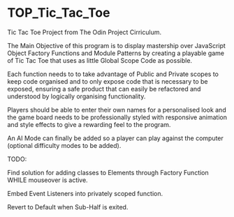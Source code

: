 # TOP_Tic_Tac_Toe
Tic Tac Toe Project from The Odin Project Cirriculum.

The Main Objective of this program is to display mastership over JavaScript Object Factory Functions and Module Patterns by creating a playable game of Tic Tac Toe that uses as little Global Scope Code as possible.

Each function needs to to take advantage of Public and Private scopes to keep code organised and to only expose code that is necessary to be exposed, ensuring a safe product that can easily be refactored and understood by logically organising functionality.

Players should be able to enter their own names for a personalised look and the game board needs to be professionally styled with responsive animation and style effects to give a rewarding feel to the program.

An AI Mode can finally be added so a player can play against the computer (optional difficulty modes to be added).



TODO:

Find solution for adding classes to Elements through Factory Function WHILE mouseover is active.

Embed Event Listeners into privately scoped function.

Revert to Default when Sub-Half is exited.

